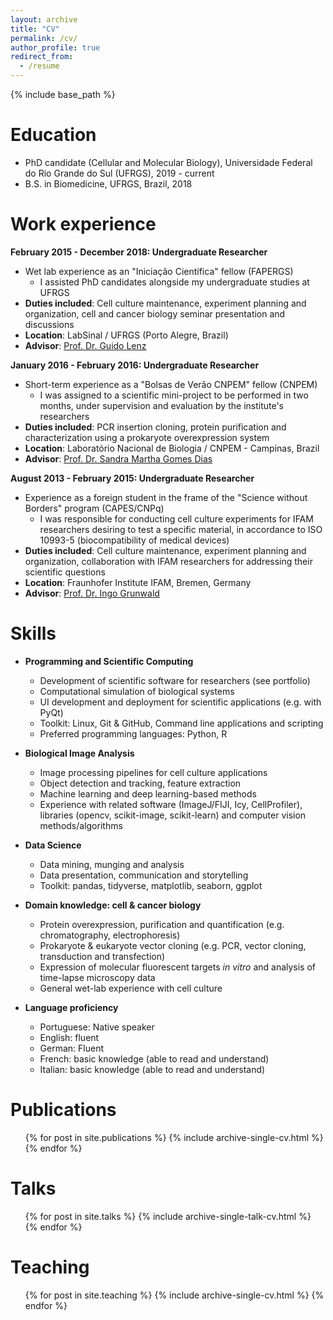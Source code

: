 ```yaml
---
layout: archive
title: "CV"
permalink: /cv/
author_profile: true
redirect_from:
  - /resume
---
```


{% include base_path %}

Education
======
* PhD candidate (Cellular and Molecular Biology), Universidade Federal do Rio Grande do Sul (UFRGS), 2019 - current
* B.S. in Biomedicine, UFRGS, Brazil, 2018

Work experience
======
**February 2015 - December 2018: Undergraduate Researcher**
* Wet lab experience as an "Iniciação Científica" fellow (FAPERGS)
  * I assisted PhD candidates alongside my undergraduate studies at UFRGS
* **Duties included**: Cell culture maintenance, experiment planning and organization, cell and cancer biology seminar presentation and discussions
* **Location**: LabSinal / UFRGS (Porto Alegre, Brazil)
* **Advisor**: [Prof. Dr. Guido Lenz](https://www.researchgate.net/profile/Guido-Lenz)
  
**January 2016 - February 2016: Undergraduate Researcher**
* Short-term experience as a "Bolsas de Verão CNPEM" fellow (CNPEM)
  * I was assigned to a scientific mini-project to be performed in two months, under supervision and evaluation by the institute's researchers  
* **Duties included**: PCR insertion cloning, protein purification and characterization using a prokaryote overexpression system
* **Location**: Laboratório Nacional de Biologia / CNPEM - Campinas, Brazil
* **Advisor**: [Prof. Dr. Sandra Martha Gomes Dias](https://www.researchgate.net/scientific-contributions/Sandra-Martha-Gomes-Dias-2163549505)
  
**August 2013 - February 2015: Undergraduate Researcher**
* Experience as a foreign student in the frame of the "Science without Borders" program (CAPES/CNPq)
  * I was responsible for conducting cell culture experiments for IFAM researchers desiring to test a specific material, in accordance to ISO 10993-5 (biocompatibility of medical devices)   
* **Duties included**: Cell culture maintenance, experiment planning and organization, collaboration with IFAM researchers for addressing their scientific questions
* **Location**: Fraunhofer Institute IFAM, Bremen, Germany
* **Advisor**: [Prof. Dr. Ingo Grunwald](https://www.researchgate.net/profile/Ingo-Grunwald)


Skills
======
* **Programming and Scientific Computing**
  * Development of scientific software for researchers (see portfolio)
  * Computational simulation of biological systems
  * UI development and deployment for scientific applications (e.g. with PyQt)
  * Toolkit: Linux, Git & GitHub, Command line applications and scripting 
  * Preferred programming languages: Python, R

* **Biological Image Analysis**
  * Image processing pipelines for cell culture applications
  * Object detection and tracking, feature extraction
  * Machine learning and deep learning-based methods
  * Experience with related software (ImageJ/FIJI, Icy, CellProfiler), libraries (opencv, scikit-image, scikit-learn) and computer vision methods/algorithms

* **Data Science**
  * Data mining, munging and analysis
  * Data presentation, communication and storytelling
  * Toolkit: pandas, tidyverse, matplotlib, seaborn, ggplot

* **Domain knowledge: cell & cancer biology**
  * Protein overexpression, purification and quantification (e.g. chromatography, electrophoresis)
  * Prokaryote & eukaryote vector cloning (e.g. PCR, vector cloning, transduction and transfection)
  * Expression of molecular fluorescent targets *in vitro* and analysis of time-lapse microscopy data
  * General wet-lab experience with cell culture

* **Language proficiency**
  * Portuguese: Native speaker
  * English: fluent
  * German: Fluent
  * French: basic knowledge (able to read and understand)
  * Italian: basic knowledge (able to read and understand)

Publications
======
  <ul>{% for post in site.publications %}
    {% include archive-single-cv.html %}
  {% endfor %}</ul>

Talks
======
  <ul>{% for post in site.talks %}
    {% include archive-single-talk-cv.html %}
  {% endfor %}</ul>

Teaching
======
  <ul>{% for post in site.teaching %}
    {% include archive-single-cv.html %}
  {% endfor %}</ul>
